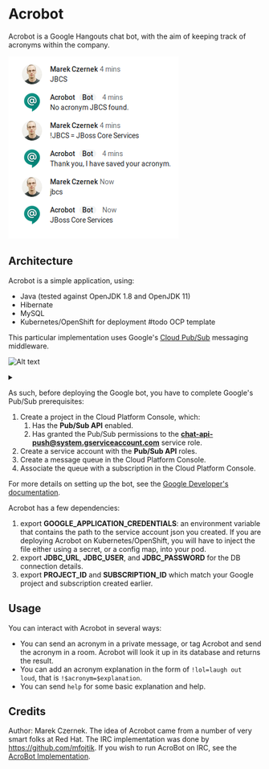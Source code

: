 # Acrobot

Acrobot is a Google Hangouts chat bot, with the aim of keeping track
of acronyms within the company.

![Image of Acrobot saving and answering an acronym](imgs/gchat.png)

## Architecture

Acrobot is a simple application, using:

* Java (tested against OpenJDK 1.8 and OpenJDK 11)
* Hibernate
* MySQL
* Kubernetes/OpenShift for deployment #todo OCP template

This particular implementation uses Google's [Cloud Pub/Sub](https://cloud.google.com/pubsub/docs/overview)
messaging middleware.


![Alt text](https://g.gravizo.com/source/custom_mark10?https%3A%2F%2Fraw.githubusercontent.com%2Fm-czernek%2Facrobot%2Fmaster%2FREADME.md)

<details>
<summary></summary>
custom_mark10
@startuml;
actor "Google Hangouts" as User;
participant "Pub/Sub middleware" as A;
participant Acrobot;
User -> A: Send a message;
Acrobot --> A: Poll for a message;
Acrobot --> User: Send a response;
@enduml;
custom_mark10
</details>


As such, before deploying the Google bot, you have to complete Google's
Pub/Sub prerequisites:

1. Create a project in the Cloud Platform Console, which:
    1. Has the **Pub/Sub API** enabled.
    1. Has granted the Pub/Sub permissions to the **chat-api-push@system.gserviceaccount.com** service role.
1. Create a service account with the **Pub/Sub API** roles.
1. Create a message queue in the Cloud Platform Console.
1. Associate the queue with a subscription in the Cloud Platform Console.

For more details on setting up the bot, see the [Google Developer's documentation](https://developers.google.com/hangouts/chat/how-tos/pub-sub).

Acrobot has a few dependencies:

1. export **GOOGLE_APPLICATION_CREDENTIALS**: an environment variable that contains the path to the service account json
you created. If you are deploying Acrobot on Kubernetes/OpenShift, you will have to inject the file either using a secret, or a config map, into your pod.
1. export **JDBC_URL**, **JDBC_USER**, and **JDBC_PASSWORD** for the DB connection details.
1. export **PROJECT_ID** and **SUBSCRIPTION_ID** which match your Google project and subscription created earlier.

## Usage

You can interact with Acrobot in several ways:

* You can send an acronym in a private message, or tag Acrobot and send the acronym in a room.
Acrobot will look it up in its database and returns the result.
* You can add an acronym explanation in the form of `!lol=laugh out loud`, that is `!$acronym=$explanation`.
* You can send `help` for some basic explanation and help.

## Credits

Author: Marek Czernek.
The idea of Acrobot came from a number of very smart folks at Red Hat. The IRC implementation was done by https://github.com/mfojtik. If you wish to run AcroBot on IRC, see the [AcroBot Implementation](https://github.com/theacrobot/AcroBot).
